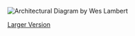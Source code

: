 ![Architectural Diagram by Wes Lambert](https://cloud.githubusercontent.com/assets/1659467/13701945/2f04525c-e759-11e5-8d3d-7973a3f723b6.png)
  
  
  
  
[Larger Version](https://cloud.githubusercontent.com/assets/1659467/13701945/2f04525c-e759-11e5-8d3d-7973a3f723b6.png)
